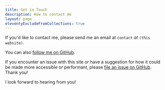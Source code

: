 ```yaml
---
title: Get in Touch
description: How to contact me
layout: page
eleventyExcludeFromCollections: true
---
```


If you'd like to contact me, please send me an email at `contact` _at_
`(this website)`.

You can also [follow me on GitHub](https://github.com/tylermercer).

If you encounter an issue with this site or have a suggestion for how it could
be made more accessible or performant, please
[file an issue on GitHub](https://github.com/tylermercer/personal-website-eleventy/issues/new).
Thank you!

I look forward to hearing from you!
